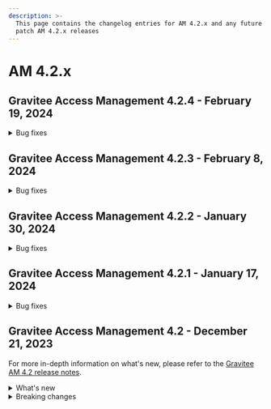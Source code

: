 ```yaml
---
description: >-
  This page contains the changelog entries for AM 4.2.x and any future minor or
  patch AM 4.2.x releases
---
```


# AM 4.2.x

## Gravitee Access Management 4.2.4 - February 19, 2024

<details>

<summary>Bug fixes</summary>

**Gateway**

* Unable to finalize SAML authentication using HTTP-POST binding [#9485](https://github.com/gravitee-io/issues/issues/9485)
* Security Domain may not be loaded on Gateway startup [#9496](https://github.com/gravitee-io/issues/issues/9496)
* Custom email not being sent when resending account registered verification email [#9500](https://github.com/gravitee-io/issues/issues/9500)
* Do not log stack trace when user has to provide password after webauthn authentication [#9503](https://github.com/gravitee-io/issues/issues/9503)

**Console**

* Missing read password policy role [#8924](https://github.com/gravitee-io/issues/issues/8924)

**Other**

* SAML 2.0 Identity Provider requires AM dependency update [#9515](https://github.com/gravitee-io/issues/issues/9515)

</details>

## Gravitee Access Management 4.2.3 - February 8, 2024

<details>

<summary>Bug fixes</summary>

**Gateway**

* Invalid form parameter when ResponseMode is set to form\_post [#9179](https://github.com/gravitee-io/issues/issues/9179)
* SCIM search operator PR doesn't work as expected [#9265](https://github.com/gravitee-io/issues/issues/9265)
* Authentication flow rejected due to redirect\_uri when PAR is used [#9478](https://github.com/gravitee-io/issues/issues/9478)
* MFA challenge should be prompted before registering a passwordless device [#9479](https://github.com/gravitee-io/issues/issues/9479)
* Remember Device Not Functioning with Conditional MFA [#9484](https://github.com/gravitee-io/issues/issues/9484)
* WebAuthn: "Force authenticator integrity" - LastCheckedAt systematically updated at each webauthn login [#9327](https://github.com/gravitee-io/issues/issues/9327)

**Management API**

* Apply timeout on blockingGet in ManagementAPI filters [#9476](https://github.com/gravitee-io/issues/issues/9476)

</details>

## Gravitee Access Management 4.2.2 - January 30, 2024

<details>

<summary>Bug fixes</summary>

**Gateway**

* Passwordless not working for iOS v17.2.1 [#9470](https://github.com/gravitee-io/issues/issues/9470)
* Flow - Add WebAuthn credential register flow (improvement)

</details>

## Gravitee Access Management 4.2.1 - January 17, 2024

<details>

<summary>Bug fixes</summary>

**Gateway**

* Avoid BodyHandler processing for GET request [#9352](https://github.com/gravitee-io/issues/issues/9352)
* WebAuthnCredentialId is null into the EL context [#9455](https://github.com/gravitee-io/issues/issues/9455)

**Other**

* AEConnector not initialized properly since AM 4.1 [#9454](https://github.com/gravitee-io/issues/issues/9454)

</details>

## Gravitee Access Management 4.2 - December 21, 2023

For more in-depth information on what's new, please refer to the [Gravitee AM 4.2 release notes](../release-notes/am-4.2.md).

<details>

<summary>What's new</summary>

**Enterprise Edition**

New SMS resource provider based on the SFR vendor. Administrators can set up their SFR credentials to link Gravitee AM to SFR SMS service and activate the MFA SMS factor for selected applications.

A new Secret Management plugin that uses the Key/Value engine of HashiCorp Vault.

**Community Edition**

A new Secret Management plugin that fetches secret and TLS pairs from Kubernetes.io.

Gravitee AM 4.2 enhancements to the Remember Device feature that provides login authentication.

It is now possible to improve the security of a client secret by storing a hashed value.

Password Policy can be reset at the domain level to fallback to the default policy defined in the `gravitee.yaml`.

</details>

<details>

<summary>Breaking changes</summary>

The client secret will no longer be available through the AM Console or Management API. The secret will be provided only once, after the application creation or after the secret renewal. Before upgrading to AM 4.2, make sure to copy the client secret of your existing applications.

</details>
